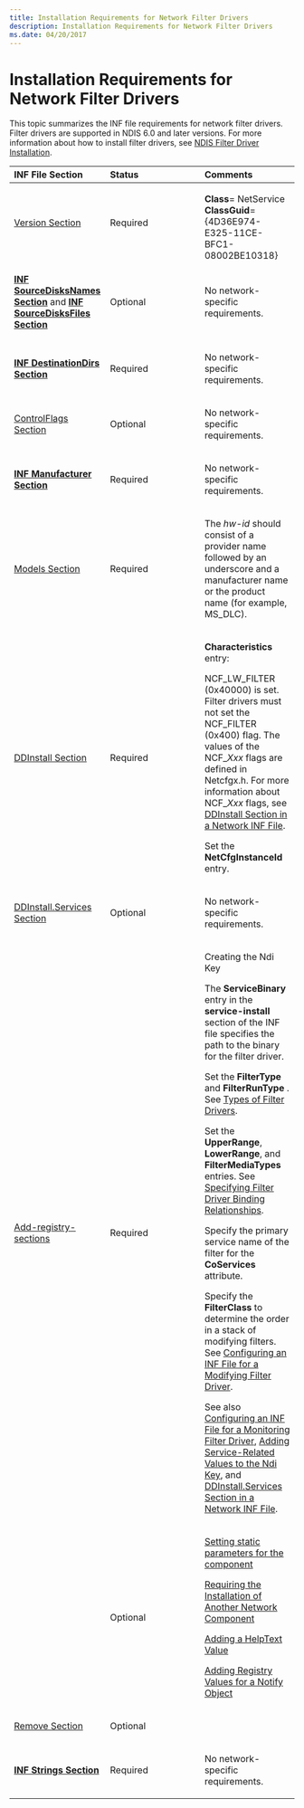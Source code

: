 ```yaml
---
title: Installation Requirements for Network Filter Drivers
description: Installation Requirements for Network Filter Drivers
ms.date: 04/20/2017
---
```


# Installation Requirements for Network Filter Drivers





This topic summarizes the INF file requirements for network filter drivers. Filter drivers are supported in NDIS 6.0 and later versions. For more information about how to install filter drivers, see [NDIS Filter Driver Installation](ndis-filter-driver-installation.md).

<table>
<colgroup>
<col width="33%" />
<col width="33%" />
<col width="33%" />
</colgroup>
<thead>
<tr class="header">
<th align="left">INF File Section</th>
<th align="left">Status</th>
<th align="left">Comments</th>
</tr>
</thead>
<tbody>
<tr class="odd">
<td align="left"><p><a href="version-section-in-a-network-inf-file.md" data-raw-source="[Version Section](version-section-in-a-network-inf-file.md)">Version Section</a></p></td>
<td align="left"><p>Required</p></td>
<td align="left"><p></p>
<strong>Class</strong>= NetService
<strong>ClassGuid</strong>= {4D36E974-E325-11CE-BFC1-08002BE10318}</td>
</tr>
<tr class="even">
<td align="left"><p><a href="/windows-hardware/drivers/install/inf-sourcedisksnames-section" data-raw-source="[&lt;strong&gt;INF SourceDisksNames Section&lt;/strong&gt;](../install/inf-sourcedisksnames-section.md)"><strong>INF SourceDisksNames Section</strong></a> and <a href="/windows-hardware/drivers/install/inf-sourcedisksfiles-section" data-raw-source="[&lt;strong&gt;INF SourceDisksFiles Section&lt;/strong&gt;](../install/inf-sourcedisksfiles-section.md)"><strong>INF SourceDisksFiles Section</strong></a></p></td>
<td align="left"><p>Optional</p></td>
<td align="left"><p>No network-specific requirements.</p></td>
</tr>
<tr class="odd">
<td align="left"><p><a href="/windows-hardware/drivers/install/inf-destinationdirs-section" data-raw-source="[&lt;strong&gt;INF DestinationDirs Section&lt;/strong&gt;](../install/inf-destinationdirs-section.md)"><strong>INF DestinationDirs Section</strong></a></p></td>
<td align="left"><p>Required</p></td>
<td align="left"><p>No network-specific requirements.</p></td>
</tr>
<tr class="even">
<td align="left"><p><a href="controlflags-section-in-a-network-inf-file.md" data-raw-source="[ControlFlags Section](controlflags-section-in-a-network-inf-file.md)">ControlFlags Section</a></p></td>
<td align="left"><p>Optional</p></td>
<td align="left"><p>No network-specific requirements.</p></td>
</tr>
<tr class="odd">
<td align="left"><p><a href="/windows-hardware/drivers/install/inf-manufacturer-section" data-raw-source="[&lt;strong&gt;INF Manufacturer Section&lt;/strong&gt;](../install/inf-manufacturer-section.md)"><strong>INF Manufacturer Section</strong></a></p></td>
<td align="left"><p>Required</p></td>
<td align="left"><p>No network-specific requirements.</p></td>
</tr>
<tr class="even">
<td align="left"><p><a href="models-section-in-a-network-inf-file.md" data-raw-source="[Models Section](models-section-in-a-network-inf-file.md)">Models Section</a></p></td>
<td align="left"><p>Required</p></td>
<td align="left"><p>The <em>hw-id</em> should consist of a provider name followed by an underscore and a manufacturer name or the product name (for example, MS_DLC).</p></td>
</tr>
<tr class="odd">
<td align="left"><p><a href="ddinstall-section-in-a-network-inf-file.md" data-raw-source="[DDInstall Section](ddinstall-section-in-a-network-inf-file.md)">DDInstall Section</a></p></td>
<td align="left"><p>Required</p></td>
<td align="left"><p><strong>Characteristics</strong> entry:</p>
<p>NCF_LW_FILTER (0x40000) is set. Filter drivers must not set the NCF_FILTER (0x400) flag. The values of the NCF_<em>Xxx</em> flags are defined in Netcfgx.h. For more information about NCF_<em>Xxx</em> flags, see <a href="ddinstall-section-in-a-network-inf-file.md" data-raw-source="[DDInstall Section in a Network INF File](ddinstall-section-in-a-network-inf-file.md)">DDInstall Section in a Network INF File</a>.</p>
<p>Set the <strong>NetCfgInstanceId</strong> entry.</p></td>
</tr>
<tr class="even">
<td align="left"><p><a href="ddinstall-services-section-in-a-network-inf-file.md" data-raw-source="[DDInstall.Services Section](ddinstall-services-section-in-a-network-inf-file.md)">DDInstall.Services Section</a></p></td>
<td align="left"><p>Optional</p></td>
<td align="left"><p>No network-specific requirements.</p></td>
</tr>
<tr class="odd">
<td align="left"><p><a href="add-registry-sections-in-a-network-inf-file.md" data-raw-source="[Add-registry-sections](add-registry-sections-in-a-network-inf-file.md)">Add-registry-sections</a></p></td>
<td align="left"><p>Required</p></td>
<td align="left"><p>Creating the Ndi Key</p>
<p>The <strong>ServiceBinary</strong> entry in the <strong>service-install</strong> section of the INF file specifies the path to the binary for the filter driver.</p>
<p>Set the <strong>FilterType</strong> and <strong>FilterRunType</strong> . See <a href="types-of-filter-drivers.md" data-raw-source="[Types of Filter Drivers](types-of-filter-drivers.md)">Types of Filter Drivers</a>.</p>
<p>Set the <strong>UpperRange</strong>, <strong>LowerRange</strong>, and <strong>FilterMediaTypes</strong> entries. See <a href="specifying-filter-driver-binding-relationships.md" data-raw-source="[Specifying Filter Driver Binding Relationships](specifying-filter-driver-binding-relationships.md)">Specifying Filter Driver Binding Relationships</a>.</p>
<p>Specify the primary service name of the filter for the <strong>CoServices</strong> attribute.</p>
<p>Specify the <strong>FilterClass</strong> to determine the order in a stack of modifying filters. See <a href="configuring-an-inf-file-for-a-modifying-filter-driver.md" data-raw-source="[Configuring an INF File for a Modifying Filter Driver](configuring-an-inf-file-for-a-modifying-filter-driver.md)">Configuring an INF File for a Modifying Filter Driver</a>.</p>
<p>See also <a href="configuring-an-inf-file-for-a-monitoring-filter-driver.md" data-raw-source="[Configuring an INF File for a Monitoring Filter Driver](configuring-an-inf-file-for-a-monitoring-filter-driver.md)">Configuring an INF File for a Monitoring Filter Driver</a>, <a href="adding-service-related-values-to-the-ndi-key.md" data-raw-source="[Adding Service-Related Values to the Ndi Key](adding-service-related-values-to-the-ndi-key.md)">Adding Service-Related Values to the Ndi Key</a>, and <a href="ddinstall-services-section-in-a-network-inf-file.md" data-raw-source="[DDInstall.Services Section in a Network INF File](ddinstall-services-section-in-a-network-inf-file.md)">DDInstall.Services Section in a Network INF File</a>.</p></td>
</tr>
<tr class="even">
<td align="left"></td>
<td align="left"><p>Optional</p></td>
<td align="left"><p><a href="setting-static-parameters.md" data-raw-source="[Setting static parameters for the component](setting-static-parameters.md)">Setting static parameters for the component</a></p>
<p><a href="requiring-the-installation-of-another-network-component.md" data-raw-source="[Requiring the Installation of Another Network Component](requiring-the-installation-of-another-network-component.md)">Requiring the Installation of Another Network Component</a></p>
<p><a href="adding-a-helptext-value.md" data-raw-source="[Adding a HelpText Value](adding-a-helptext-value.md)">Adding a HelpText Value</a></p>
<p><a href="adding-registry-values-for-a-notify-object.md" data-raw-source="[Adding Registry Values for a Notify Object](adding-registry-values-for-a-notify-object.md)">Adding Registry Values for a Notify Object</a></p></td>
</tr>
<tr class="odd">
<td align="left"><p><a href="remove-section-in-a-network-inf-file.md" data-raw-source="[Remove Section](remove-section-in-a-network-inf-file.md)">Remove Section</a></p></td>
<td align="left"><p>Optional</p></td>
<td align="left"></td>
</tr>
<tr class="even">
<td align="left"><p><a href="/windows-hardware/drivers/install/inf-strings-section" data-raw-source="[&lt;strong&gt;INF Strings Section&lt;/strong&gt;](../install/inf-strings-section.md)"><strong>INF Strings Section</strong></a></p></td>
<td align="left"><p>Required</p></td>
<td align="left"><p>No network-specific requirements.</p></td>
</tr>
</tbody>
</table>

 

